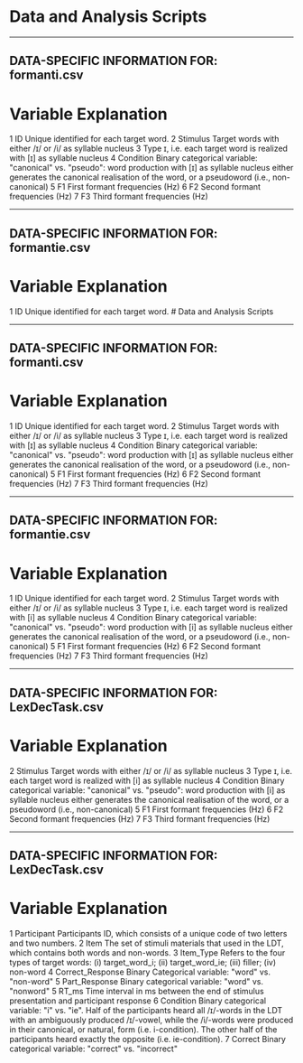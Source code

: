 # Data and Analysis Scripts

--------------------------------------------------------------
DATA-SPECIFIC INFORMATION FOR: formanti.csv
--------------------------------------------------------------

#	Variable	Explanation

1	  ID	          Unique identified for each target word. 
2	  Stimulus		  Target words with either /ɪ/ or /i/ as syllable nucleus
3   Type          ɪ, i.e. each target word is realized with [ɪ] as syllable nucleus
4   Condition     Binary categorical variable: "canonical" vs. "pseudo": word production with [ɪ] as syllable nucleus either generates the canonical realisation of the word, or a pseudoword (i.e., non-canonical)
5   F1            First formant frequencies (Hz)
6   F2            Second formant frequencies (Hz)
7   F3            Third formant frequencies (Hz)

--------------------------------------------------------------
DATA-SPECIFIC INFORMATION FOR: formantie.csv
--------------------------------------------------------------

#	Variable	Explanation

1	  ID	          Unique identified for each target word. # Data and Analysis Scripts

--------------------------------------------------------------
DATA-SPECIFIC INFORMATION FOR: formanti.csv
--------------------------------------------------------------

#	Variable	Explanation

1	  ID	          Unique identified for each target word. 
2	  Stimulus		  Target words with either /ɪ/ or /i/ as syllable nucleus
3   Type          ɪ, i.e. each target word is realized with [ɪ] as syllable nucleus
4   Condition     Binary categorical variable: "canonical" vs. "pseudo": word production with [ɪ] as syllable nucleus either generates the canonical realisation of the word, or a pseudoword (i.e., non-canonical)
5   F1            First formant frequencies (Hz)
6   F2            Second formant frequencies (Hz)
7   F3            Third formant frequencies (Hz)

--------------------------------------------------------------
DATA-SPECIFIC INFORMATION FOR: formantie.csv
--------------------------------------------------------------

#	Variable	Explanation

1	  ID	          Unique identified for each target word. 
2	  Stimulus		  Target words with either /ɪ/ or /i/ as syllable nucleus
3   Type          ɪ, i.e. each target word is realized with [i] as syllable nucleus
4   Condition     Binary categorical variable: "canonical" vs. "pseudo": word production with [i] as syllable nucleus either generates the canonical realisation of the word, or a pseudoword (i.e., non-canonical)
5   F1            First formant frequencies (Hz)
6   F2            Second formant frequencies (Hz)
7   F3            Third formant frequencies (Hz)

--------------------------------------------------------------
DATA-SPECIFIC INFORMATION FOR: LexDecTask.csv
--------------------------------------------------------------

#	Variable	Explanation

2	  Stimulus		  Target words with either /ɪ/ or /i/ as syllable nucleus
3   Type          ɪ, i.e. each target word is realized with [i] as syllable nucleus
4   Condition     Binary categorical variable: "canonical" vs. "pseudo": word production with [i] as syllable nucleus either generates the canonical realisation of the word, or a pseudoword (i.e., non-canonical)
5   F1            First formant frequencies (Hz)
6   F2            Second formant frequencies (Hz)
7   F3            Third formant frequencies (Hz)

--------------------------------------------------------------
DATA-SPECIFIC INFORMATION FOR: LexDecTask.csv
--------------------------------------------------------------

#	Variable	Explanation

1	  Participant	      Participants ID, which consists of a unique code of two letters and two numbers. 
2	  Item		          The set of stimuli materials that used in the LDT, which contains both words and non-words. 
3	  Item_Type         Refers to the four types of target words: (i) target_word_i; (ii) target_word_ie; (iii) filler; (iv) non-word
4	  Correct_Response  Binary Categorical variable: "word" vs. "non-word"
5   Part_Response	    Binary categorical variable: "word" vs. "nonword"
5	  RT_ms		          Time interval in ms between the end of stimulus presentation and participant response
6	  Condition	        Binary categorical variable: "i" vs. "ie". Half of the participants heard all /ɪ/-words in the LDT with an ambiguously produced /ɪ/-vowel, while the /i/-words were produced in their canonical, or natural, form (i.e. i-condition). The other half of the participants heard exactly the opposite (i.e. ie-condition).
7   Correct           Binary categorical variable: "correct" vs. "incorrect"
